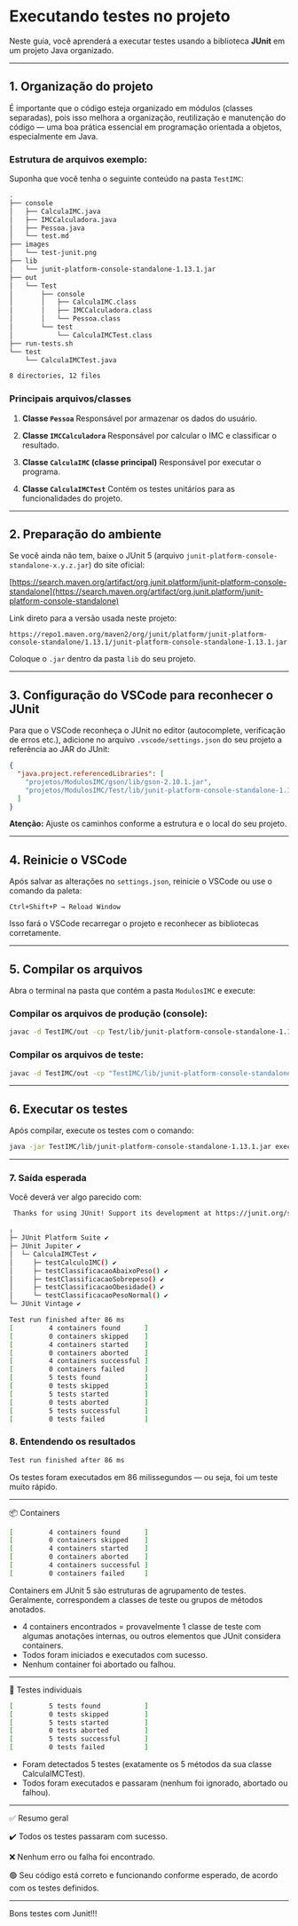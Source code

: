 # Executando testes no projeto

Neste guia, você aprenderá a executar testes usando a biblioteca **JUnit** em um projeto Java organizado.

---

## 1. Organização do projeto

É importante que o código esteja organizado em módulos (classes separadas), pois isso melhora a organização, reutilização e manutenção do código — uma boa prática essencial em programação orientada a objetos, especialmente em Java.

### Estrutura de arquivos exemplo:

Suponha que você tenha o seguinte conteúdo na pasta `TestIMC`:

```bash
.
├── console
│   ├── CalculaIMC.java
│   ├── IMCCalculadora.java
│   ├── Pessoa.java
│   └── test.md
├── images
│   └── test-junit.png
├── lib
│   └── junit-platform-console-standalone-1.13.1.jar
├── out
│   └── Test
│       ├── console
│       │   ├── CalculaIMC.class
│       │   ├── IMCCalculadora.class
│       │   └── Pessoa.class
│       └── test
│           └── CalculaIMCTest.class
├── run-tests.sh
└── test
    └── CalculaIMCTest.java

8 directories, 12 files
```

### Principais arquivos/classes

1. **Classe `Pessoa`**
   Responsável por armazenar os dados do usuário.

2. **Classe `IMCCalculadora`**
   Responsável por calcular o IMC e classificar o resultado.

3. **Classe `CalculaIMC` (classe principal)**
   Responsável por executar o programa.

4. **Classe `CalculaIMCTest`**
   Contém os testes unitários para as funcionalidades do projeto.

---

## 2. Preparação do ambiente

Se você ainda não tem, baixe o JUnit 5 (arquivo `junit-platform-console-standalone-x.y.z.jar`) do site oficial:

[https://search.maven.org/artifact/org.junit.platform/junit-platform-console-standalone](https://search.maven.org/artifact/org.junit.platform/junit-platform-console-standalone)

Link direto para a versão usada neste projeto:

```
https://repo1.maven.org/maven2/org/junit/platform/junit-platform-console-standalone/1.13.1/junit-platform-console-standalone-1.13.1.jar
```

Coloque o `.jar` dentro da pasta `lib` do seu projeto.

---

## 3. Configuração do VSCode para reconhecer o JUnit

Para que o VSCode reconheça o JUnit no editor (autocomplete, verificação de erros etc.), adicione no arquivo `.vscode/settings.json` do seu projeto a referência ao JAR do JUnit:

```json
{
  "java.project.referencedLibraries": [
    "projetos/ModulosIMC/gson/lib/gson-2.10.1.jar",
    "projetos/ModulosIMC/Test/lib/junit-platform-console-standalone-1.13.1.jar"
  ]
}
```

**Atenção:** Ajuste os caminhos conforme a estrutura e o local do seu projeto.

---

## 4. Reinicie o VSCode

Após salvar as alterações no `settings.json`, reinicie o VSCode ou use o comando da paleta:

```
Ctrl+Shift+P → Reload Window
```

Isso fará o VSCode recarregar o projeto e reconhecer as bibliotecas corretamente.

---

## 5. Compilar os arquivos

Abra o terminal na pasta que contém a pasta `ModulosIMC` e execute:

### Compilar os arquivos de produção (console):

```bash
javac -d TestIMC/out -cp Test/lib/junit-platform-console-standalone-1.13.1.jar TestIMC/console/*.java
```

### Compilar os arquivos de teste:

```bash
javac -d TestIMC/out -cp "TestIMC/lib/junit-platform-console-standalone-1.13.1.jar:TestIMC/out" TestIMC/test/*.java
```

---

## 6. Executar os testes

Após compilar, execute os testes com o comando:

```bash
java -jar TestIMC/lib/junit-platform-console-standalone-1.13.1.jar execute --class-path TestIMC/out --scan-class-pat
```

---

### 7. Saída esperada

Você deverá ver algo parecido com:

```bash
 Thanks for using JUnit! Support its development at https://junit.org/sponsoring

╷
├─ JUnit Platform Suite ✔
├─ JUnit Jupiter ✔
│  └─ CalculaIMCTest ✔
│     ├─ testCalculoIMC() ✔
│     ├─ testClassificacaoAbaixoPeso() ✔
│     ├─ testClassificacaoSobrepeso() ✔
│     ├─ testClassificacaoObesidade() ✔
│     └─ testClassificacaoPesoNormal() ✔
└─ JUnit Vintage ✔

Test run finished after 86 ms
[         4 containers found      ]
[         0 containers skipped    ]
[         4 containers started    ]
[         0 containers aborted    ]
[         4 containers successful ]
[         0 containers failed     ]
[         5 tests found           ]
[         0 tests skipped         ]
[         5 tests started         ]
[         0 tests aborted         ]
[         5 tests successful      ]
[         0 tests failed          ]

```

### 8. Entendendo os resultados

```bash
Test run finished after 86 ms
```

Os testes foram executados em 86 milissegundos — ou seja, foi um teste muito rápido.

--- 

📦 Containers

```bash
[         4 containers found      ]
[         0 containers skipped    ]
[         4 containers started    ]
[         0 containers aborted    ]
[         4 containers successful ]
[         0 containers failed     ]
```

Containers em JUnit 5 são estruturas de agrupamento de testes. Geralmente, correspondem a classes de teste ou grupos de métodos anotados.

- 4 containers encontrados = provavelmente 1 classe de teste com algumas anotações internas, ou outros elementos que JUnit considera containers.
- Todos foram iniciados e executados com sucesso.
- Nenhum container foi abortado ou falhou.

--- 

🧪 Testes individuais


```bash
[         5 tests found           ]
[         0 tests skipped         ]
[         5 tests started         ]
[         0 tests aborted         ]
[         5 tests successful      ]
[         0 tests failed          ]
```

- Foram detectados 5 testes (exatamente os 5 métodos da sua classe CalculaIMCTest).
- Todos foram executados e passaram (nenhum foi ignorado, abortado ou falhou).

---

✅ Resumo geral

✔️ Todos os testes passaram com sucesso.

❌ Nenhum erro ou falha foi encontrado.

🟢 Seu código está correto e funcionando conforme esperado, de acordo com os testes definidos.

---

Bons testes com Junit!!!
